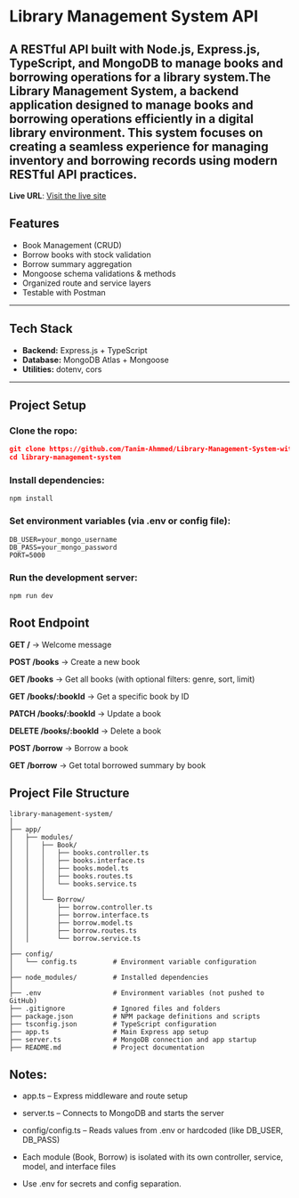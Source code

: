# Library Management System API

A RESTful API built with **Node.js**, **Express.js**, **TypeScript**, and **MongoDB** to manage books and borrowing operations for a library system.The Library Management System, a backend application designed to manage books and borrowing operations efficiently in a digital library environment. This system focuses on creating a seamless experience for managing inventory and borrowing records using modern RESTful API practices.
---

**Live URL**: [Visit the live site](https://library-management-system-pi-lake.vercel.app/)

##  Features

-  Book Management (CRUD)
-  Borrow books with stock validation
-  Borrow summary aggregation
-  Mongoose schema validations & methods
-  Organized route and service layers
-  Testable with Postman

---

## Tech Stack

- **Backend:** Express.js + TypeScript
- **Database:** MongoDB Atlas + Mongoose
- **Utilities:** dotenv, cors

---

##  Project Setup

###  Clone the ropo:

```json
git clone https://github.com/Tanim-Ahmmed/Library-Management-System-with-Express-MongoDB-and-Mongoose/tree/main
cd library-management-system
```

###  Install dependencies:

```
npm install 
```
### Set environment variables (via .env or config file):

```
DB_USER=your_mongo_username
DB_PASS=your_mongo_password
PORT=5000
```
### Run the development server:
```
npm run dev
```

## Root Endpoint

**GET /** → Welcome message

**POST /books** → Create a new book

**GET /books** → Get all books (with optional filters: genre, sort, limit)

**GET /books/:bookId** → Get a specific book by ID

**PATCH /books/:bookId** → Update a book

**DELETE /books/:bookId** → Delete a book

**POST /borrow** → Borrow a book

**GET /borrow** → Get total borrowed summary by book


## Project File Structure 

```plaintext
library-management-system/
│
├── app/
│   ├── modules/
│   │   ├── Book/
│   │   │   ├── books.controller.ts
│   │   │   ├── books.interface.ts
│   │   │   ├── books.model.ts
│   │   │   ├── books.routes.ts
│   │   │   └── books.service.ts
│   │   │
│   │   └── Borrow/
│   │       ├── borrow.controller.ts
│   │       ├── borrow.interface.ts
│   │       ├── borrow.model.ts
│   │       ├── borrow.routes.ts
│   │       └── borrow.service.ts
│
├── config/
│   └── config.ts         # Environment variable configuration
│
├── node_modules/         # Installed dependencies
│
├── .env                  # Environment variables (not pushed to GitHub)
├── .gitignore            # Ignored files and folders
├── package.json          # NPM package definitions and scripts
├── tsconfig.json         # TypeScript configuration
├── app.ts                # Main Express app setup
├── server.ts             # MongoDB connection and app startup
├── README.md             # Project documentation
```

## Notes:

- app.ts – Express middleware and route setup

- server.ts – Connects to MongoDB and starts the server

- config/config.ts – Reads values from .env or hardcoded (like DB_USER,   DB_PASS)

- Each module (Book, Borrow) is isolated with its own controller, service, model, and interface files

- Use .env for secrets and config separation.